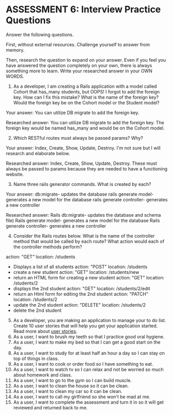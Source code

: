 # ASSESSMENT 6: Interview Practice Questions
Answer the following questions.

First, without external resources. Challenge yourself to answer from memory.

Then, research the question to expand on your answer. Even if you feel you have answered the question completely on your own, there is always something more to learn. Write your researched answer in your OWN WORDS.

1. As a developer, I am creating a Rails application with a model called Cohort that has_many students, but OOPS! I forgot to add the foreign key. How can I fix this mistake? What is the name of the foreign key? Would the foreign key be on the Cohort model or the Student model?

  Your answer: You can utilize DB migrate to add the foreign key.

  Researched answer: You can utilize DB migrate to add the foreign key. The foreign key would be named has_many and would be on the Cohort model.



2. Which RESTful routes must always be passed params? Why?

  Your answer: Index, Create, Show, Update, Destroy. I'm not sure but I will research and elaborate below.

  Researched answer: Index, Create, Show, Update, Destroy. These must always be passed to params because they are needed to have a functioning website.



3. Name three rails generator commands. What is created by each?

  Your answer:
  db:migrate- updates the database
  rails generate model- generates a new model for the database
  rails generate controller- generates a new controller

  Researched answer:
  Rails db:migrate- updates the database and schema file)
  Rails generate model- generates a new model for the database
  Rails generate controller- generates a new controller



4. Consider the Rails routes below. What is the name of the controller method that would be called by each route? What action would each of the controller methods perform?

action: "GET"    location: /students  
- Displays a list of all students
action: "POST"   location: /students       
- create a new student
action: "GET"    location: /students/new
- return an HTML form for creating a new student
action: "GET"    location: /students/2  
- displays the 2nd student
action: "GET"    location: /students/2/edit    
- return an Html form for editing the 2nd student
action: "PATCH"  location: /students/2      
- update the 2nd student
action: "DELETE" location: /students/2      
- delete the 2nd student


5. As a developer, you are making an application to manage your to do list. Create 10 user stories that will help you get your application started. Read more about [user stories](https://www.atlassian.com/agile/project-management/user-stories).
1. As a user, I want to brush my teeth so that I practice good oral hygiene.
2. As a user, I want to make my bed so that I can get a good start on the day.
3. As a user, I want to study for at least half an hour a day so I can stay on top of things in class.
4. As a user, I want to cook or order food so I have something to eat.
5. As a user, I want to watch tv so I can relax and not be worried so much about homework and class.
6. As a user, I want to go to the gym so I can build muscle.
7. As a user, I want to clean the house so it can be clean.
8. As a user, I want to clean my car so it can be clean.
9. As a user, I want to call my girlfriend so she won't be mad at me.
10. As a user, I want to complete the assessment and turn it in so it will get reviewed and returned back to me.
